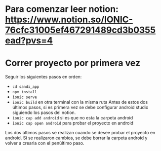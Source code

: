 # Para comenzar leer notion: https://www.notion.so/IONIC-76cfc31005ef467291489cd3b0355ead?pvs=4

# Correr proyecto por primera vez

Seguir los siguientes pasos en orden:
- `cd sandi_app`
- `npm install`
- `ionic serve`
- `ionic build` en otra terminal con la misma ruta
Antes de estos dos últimos pasos, si es primera vez se debe configurar android studio siguiendo los pasos del notion.
- `ionic cap add android` si es que no esta la carpeta android
- `ionic cap open android` para probar el proyecto en android

Los dos últimos pasos se realizan cuando se desee probar el proyecto en android. Si se realizaron cambios, se debe borrar la carpeta android y volver a crearla con el penúltimo paso. 
